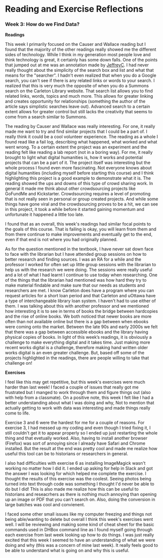 # Reading and Exercise Reflections

### Week 3: How do we Find Data?

**Readings**

This week I primarily focused on the Causer and Wallace reading but I found that the majority of the other readings really showed me the different sides of technology. While I think in my generation most people love and think technology is great, it certainly has some down falls. One of the points that jumped out at me was an annotation made by [JeffreyC](https://hyp.is/ClagZnwJEemDt9t-Jr7bfw/discontents.com.au/seams-and-edges-dreams-of-aggregation-access-discovery-in-a-broken-world/). I had never really thought about the simplicity of the search box and list and what that means for the "searcher". I hadn't even realized that when you do a Google search, you can't see if there is any related links or words to your search. I realized that this is very much the opposite of when you do a Summons search on the Carleton Library website. That search list allows you to find related links, words, topics and much more. This allows for greater linking and creates opportunity for relationships (something the author of the article says simplistic searches leave out). Advanced search to a certain extent allows for greater control but still lacks the creativity that seems to come from a search similar to Summons. 

The reading by Causer and Wallace was really interesting. For one, it really made me want to try and find similar projects that I could be a part of. I really think it could be a cool volunteer experience. The reading as a whole I found read like a fail log, describing what happened, what worked and what went wrong. To a certain extent the project was an experiment and the reading felt like reading a lab report (not in a boring way). For me, it really brought to light what digital humanities is, how it works and potential projects that can be a part of it. The project itself was interesting but the whole process I found even more fascinating. Not everyone knows about digital humanities (including myself before starting this course) and I think highlighting this project is a good example to demonstrate what it is. The reading showed the ups and downs of this type of crowd sharing work. In general it made me think about other crowdsourcing projects like GoFundMe and Kickstarter. Crowdsourcing requires a level of promoting that is not really seen in personal or group created projects. And while some things have gone viral and the crowdsourcing proves to be a hit, we can see in this project, it took a while before it started gaining momentum and unfortunate it happened a little too late.

I found that as an overall, this week's readings had similar focal points to the goals of this course. That is failing is okay, you will learn from them and from there continue to make improvements and eventually get to the end, even if that end is not where you had originally planned.

As for the question mentioned in the textbook, I have never sat down face to face with the librarian but I have attended group sessions on how to better research and finding sources. I was an RA for a while and the professor I worked for often set up little group sessions with the librarian to help us with the research we were doing. The sessions were really useful and a lot of what I had learnt I continue to use today when researching. One of the things that the librarian had mentioned was how hard they try to make material findable and make sure that our needs as students and researchers are met. I know Carleton does have a program where you can request articles for a short loan period and that Carleton and uOttawa have a type of interchangeable library loan system. I haven't had to use either of them. I was talking about this with another professor and we mentioned how interesting it is to see in terms of books the bridge between hardcopies and the rise of online books. We both noticed that newer books are more often than not available online but there is a gap between when ebooks were coming onto the market. Between the late 90s and early 2000s we felt that there was a gap between accessible ebooks and the library having physical copies of books. In light of this week’s readings, it is obviously a challenge to make everything digital and it takes time. Just making more recent works digital is a challenge, therefore making hand written older works digital is an even greater challenge. But, based off some of the projects highlighted in the readings, there are people willing to take that challenge on!

**Exercises**

I feel like this may get repetitive, but this week's exercises were much harder than last week! I faced a couple of issues that really got me frustrated but I manged to work through them and figure things out (also with help from a classmate). On a positive note, this week I felt like I had a better understanding about what I was doing and why, Not to mention that actually getting to work with data was interesting and made things really come to life.

Exercise 3 and 6 were the hardest for me for a couple of reasons. For exercise 3, I had messed up my coding and even though I tried fixing it, I still couldn't get it to appear properly so I ended up just restarting the whole thing and that evetually worked. Also, having to install another browser (Firefox) was sort of annoying since I already have Safari and Chrome installed. But the result at the end was pretty cool and made me realize how useful this tool can be to historians or researchers in general. 

I also had difficulties with exercise 6 as installing ImageMagick wasn't working no matter how I did it. I ended up asking for help in Slack and got the answer I was looking for which helped me complete the exercise. I thought the results of this exercise was the coolest. Seeing photos being turned into text through code was something I thought I'd never be able to do but I did! This is also made me realize how this can be useful to historians and reseacrhers as there is nothing much annoying than opening up an image or PDF that you can't search on. Also, doing the conversion in large batches was cool and convienent. 

I faced some other small issues like my computer freezing and things not being able/wanting to delete but overall I think this week's exercises went well. I will be reviewing and making some kind of cheat sheet for the basic commands used in DHBox command line as I found myself going through each exercise from last week looking up how to do things. I was just really excited that this week I seemed to have an understanding of what we were doing and why (this was a concern of mine last week). It really feels good to be able to understand what is going on and why this is useful. 
